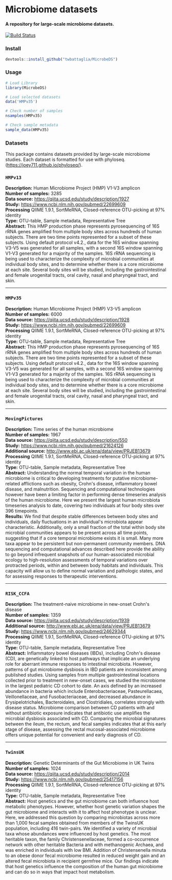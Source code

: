 # Microbiome datasets
#### A repository for large-scale microbiome datasets.
[![Build Status](https://travis-ci.org/twbattaglia/MicrobeDS.svg?branch=master)](https://travis-ci.org/twbattaglia/MicrobeDS)  
  

### Install
```R
devtools::install_github("twbattaglia/MicrobeDS")
```

### Usage
```R
# Load Library
library(MicrobeDS)

# Load selected datasets
data('HMPv35')

# Check number of samples
nsamples(HMPv35)

# Check sample metadata
sample_data(HMPv35)
```

### Datasets
This package contains datasets provided by large-scale microbiome studies. Each dataset is formatted for use with phyloseq. (https://joey711.github.io/phyloseq/).  

### `HMPv13`  
**Description:** Human Microbiome Project (HMP) V1-V3 amplicon      
**Number of samples:** 3285   
**Data source:** https://qiita.ucsd.edu/study/description/1927  
**Study:** https://www.ncbi.nlm.nih.gov/pubmed/22699609    
**Processing** QIIME 1.9.1, SortMeRNA, Closed-reference OTU-picking at 97% identity  
**Type:** OTU-table, Sample metadata, Representative Tree  
**Abstract:** This HMP production phase represents pyrosequencing of 16S rRNA genes amplified from multiple body sites across hundreds of human subjects. There are two time points represented for a subset of these subjects. Using default protocol v4.2., data for the 16S window spanning V3-V5 was generated for all samples, with a second 16S window spanning V1-V3 generated for a majority of the samples. 16S rRNA sequencing is being used to characterize the complexity of microbial communities at individual body sites, and to determine whether there is a core microbiome at each site. Several body sites will be studied, including the gastrointestinal and female urogenital tracts, oral cavity, nasal and pharyngeal tract, and skin.  

----

### `HMPv35`    
**Description:** Human Microbiome Project (HMP) V3-V5 amplicon  
**Number of samples:** 6000  
**Data source:** https://qiita.ucsd.edu/study/description/1928  
**Study:** https://www.ncbi.nlm.nih.gov/pubmed/22699609     
**Processing** QIIME 1.9.1, SortMeRNA, Closed-reference OTU-picking at 97% identity  
**Type:** OTU-table, Sample metadata, Representative Tree  
**Abstract:** This HMP production phase represents pyrosequencing of 16S rRNA genes amplified from multiple body sites across hundreds of human subjects. There are two time points represented for a subset of these subjects. Using default protocol v4.2., data for the 16S window spanning V3-V5 was generated for all samples, with a second 16S window spanning V1-V3 generated for a majority of the samples. 16S rRNA sequencing is being used to characterize the complexity of microbial communities at individual body sites, and to determine whether there is a core microbiome at each site. Several body sites will be studied, including the gastrointestinal and female urogenital tracts, oral cavity, nasal and pharyngeal tract, and skin.   

----

### `MovingPictures`  
**Description:** Time series of the human microbiome   
**Number of samples:** 1967  
**Data source:** https://qiita.ucsd.edu/study/description/550    
**Study:** https://www.ncbi.nlm.nih.gov/pubmed/21624126  
**Additional source:** http://www.ebi.ac.uk/ena/data/view/PRJEB13679  
**Processing** QIIME 1.9.1, SortMeRNA, Closed-reference OTU-picking at 97% identity   
**Type:** OTU-table, Sample metadata, Representative Tree  
**Abstract:** Understanding the normal temporal variation in the human microbiome is critical to developing treatments for putative microbiome-related afflictions such as obesity, Crohn's disease, inflammatory bowel disease, and malnutrition. Sequencing and computational technologies however have been a limiting factor in performing dense timeseries analysis of the human microbiome. Here we present the largest human microbiota timeseries analysis to date, covering two individuals at four body sites over 396 timepoints.  
**Results:** We find that despite stable differences between body sites and individuals, daily fluctuations in an individual's microbiota appear characteristic. Additionally, only a small fraction of the total within body site microbial communities appears to be present across all time points, suggesting that if a core temporal microbiome exists it is small. Many more taxa appear to be persistent but non-permanent community members. DNA sequencing and computational advances described here provide the ability to go beyond infrequent snapshots of our human-associated microbial ecology to high-resolution assessments of temporal variations over protracted periods, within and between body habitats and individuals. This capacity will allow us to define normal variation and pathologic states, and for assessing responses to therapeutic interventions.  
  
----

### `RISK_CCFA`  
**Description:** The treatment-naive microbiome in new-onset Crohn's disease   
**Number of samples:** 1359    
**Data source:** https://qiita.ucsd.edu/study/description/1939  
**Additional source:** http://www.ebi.ac.uk/ena/data/view/PRJEB13679  
**Study:** https://www.ncbi.nlm.nih.gov/pubmed/24629344      
**Processing** QIIME 1.9.1, SortMeRNA, Closed-reference OTU-picking at 97% identity   
**Type:** OTU-table, Sample metadata, Representative Tree  
**Abstract:** Inflammatory bowel diseases (IBDs), including Crohn's disease (CD), are genetically linked to host pathways that implicate an underlying role for aberrant immune responses to intestinal microbiota. However, patterns of gut microbiome dysbiosis in IBD patients are inconsistent among published studies. Using samples from multiple gastrointestinal locations collected prior to treatment in new-onset cases, we studied the microbiome in the largest pediatric CD cohort to date. An axis defined by an increased abundance in bacteria which include Enterobacteriaceae, Pasteurellacaea, Veillonellaceae, and Fusobacteriaceae, and decreased abundance in Erysipelotrichales, Bacteroidales, and Clostridiales, correlates strongly with disease status. Microbiome comparison between CD patients with and without antibiotic exposure indicates that antibiotic use amplifies the microbial dysbiosis associated with CD. Comparing the microbial signatures between the ileum, the rectum, and fecal samples indicates that at this early stage of disease, assessing the rectal mucosal-associated microbiome offers unique potential for convenient and early diagnosis of CD.  


----

### `TwinsUK`  
**Description:** Genetic Determinants of the Gut Microbiome in UK Twins    
**Number of samples:** 1024    
**Data source:** https://qiita.ucsd.edu/study/description/2014  
**Study:** https://www.ncbi.nlm.nih.gov/pubmed/25417156       
**Processing** QIIME 1.9.1, SortMeRNA, Closed-reference OTU-picking at 97% identity   
**Type:** OTU-table, Sample metadata, Representative Tree  
**Abstract:** Host genetics and the gut microbiome can both influence host metabolic phenotypes. However, whether host genetic variation shapes the gut microbiome and interacts with it to affect host phenotype is unclear. Here, we addressed this question by comparing microbiotas across more than 1,000 fecal samples obtained from members of the TwinsUK population, including 416 twin-pairs. We identified a variety of microbial taxa whose abundances were influenced by host genetics. The most heritable taxon, the family Christensenellaceae, formed a co-occurrence network with other heritable Bacteria and with methanogenic Archaea, and was enriched in individuals with low BMI. Addition of Christensenella minuta to an obese donor fecal microbiome resulted in reduced weight gain and an altered fecal microbiota in recipient germfree mice. Our findings indicate that host genetics influence the composition of the human gut microbiome and can do so in ways that impact host metabolism.  

